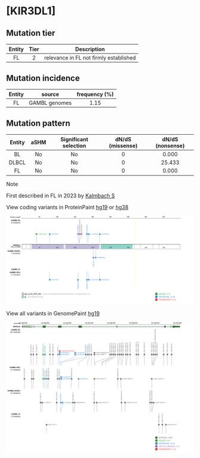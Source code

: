 # [KIR3DL1]

## Mutation tier

|Entity|Tier|Description                           |
|:------:|:----:|--------------------------------------|
|FL    |2   |relevance in FL not firmly established|
## Mutation incidence

|Entity|source       |frequency (%)|
|:------:|:-------------:|:-------------:|
|FL    |GAMBL genomes|1.15         |

## Mutation pattern

|Entity|aSHM|Significant selection|dN/dS (missense)|dN/dS (nonsense)|
|:------:|:----:|:---------------------:|:----------------:|:----------------:|
|BL    |No  |No                   |0               | 0.000          |
|DLBCL |No  |No                   |0               |25.433          |
|FL    |No  |No                   |0               | 0.000          |


> [!NOTE]
> First described in FL in 2023 by [Kalmbach S](https://pubmed.ncbi.nlm.nih.gov/37563306)

View coding variants in ProteinPaint [hg19](https://www.bcgsc.ca/downloads/morinlab/GAMBL/test/genes/KIR3DL1_protein.html)  or [hg38](https://www.bcgsc.ca/downloads/morinlab/GAMBL/test/genes/KIR3DL1_protein_hg38.html)

![image](images/proteinpaint/KIR3DL1_NM_013289.svg)

View all variants in GenomePaint [hg19](https://www.bcgsc.ca/downloads/morinlab/GAMBL/test/genes/KIR3DL1.html)

![image](images/proteinpaint/KIR3DL1.svg)
